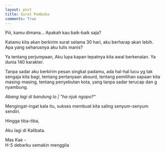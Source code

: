 ```yaml
---
layout: post
title: Surat Pembuka
comments: True
---
```


Piii, kamu dimana...
Apakah kau baik-baik saja?

Katamu kita akan berkirim surat selama 30 hari, aku berharap akan lebih.
Apa yang seharusnya aku tulis manis?

Ya tentang perjumpaan,
Aku lupa kapan tepatnya kita awal berkenalan. Ya dunia 140 karakter.

Tanpa sadar aku berkirim pesan singkat padamu, ada hal-hal lucu yg tak sengaja kita bagi, tentang pertanyaan absurd, tentang pemilihan sapaan kita masing-masing, tentang penyebutan kota, yang tanpa sadar terucap dan g nyambung. 

*Abang lagi di bandung lo | "ha njuk ngopo?"*

Mengingat-ingat kala itu, sukses membuat kita saling senyum-senyum sendiri.

Hingga tiba-tiba,

Aku lagi di Kalibata.

Mas Kae -  
H-5 debarku semakin menggila